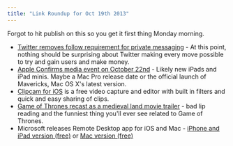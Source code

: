 ```yaml
---
title: "Link Roundup for Oct 19th 2013"
---
```

<p>Forgot to hit publish on this so you get it first thing Monday morning.</p>
<ul>
<li><a href="https://www.fastcompany.com/3019982/twitter-makes-itself-more-powerful-by-making-private-messaging-simpler">Twitter removes follow requirement for private messaging</a> - At this point, nothing should be surprising about Twitter making every move possible to try and gain users and make money. </li>
<li><a href="https://www.macstories.net/news/apple-confirms-media-event-on-october-22/">Apple Confirms media event on October 22nd</a> - Likely new iPads and iPad minis. Maybe a Mac Pro release date or the official launch of Mavericks, Mac OS X's latest version.</li>
<li><a href="https://itunes.apple.com/ca/app/clipcam/id715053066?mt=8&amp;uo=4&amp;at=10l4Ki&quot;">Clipcam for iOS</a> is a free video capture and editor with built in filters and quick and easy sharing of clips.</li>
<li><a href="https://youtu.be/5Krz-dyD-UQ">Game of Thrones recast as a medieval land movie trailer</a> - bad lip reading and the funniest thing you'll ever see related to Game of Thrones.</li>
<li>Microsoft releases Remote Desktop app for iOS and Mac - <a href="https://itunes.apple.com/ca/app/microsoft-remote-desktop/id714464092?mt=8&amp;uo=4&amp;at=10l4Ki">iPhone and iPad version (free)</a> or <a href="https://itunes.apple.com/ca/app/microsoft-remote-desktop/id715768417?mt=12">Mac version (free)</a></li>
</ul>
